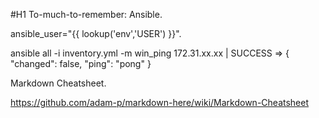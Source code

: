 #H1 To-much-to-remember: Ansible.





 ansible_user="{{ lookup('env','USER') }}".



ansible all -i inventory.yml -m win_ping
172.31.xx.xx | SUCCESS => {
    "changed": false,
    "ping": "pong"
}


Markdown Cheatsheet.

https://github.com/adam-p/markdown-here/wiki/Markdown-Cheatsheet



